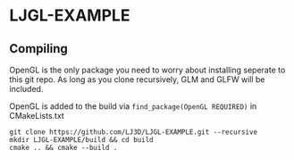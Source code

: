# LJGL-EXAMPLE
## Compiling
OpenGL is the only package you need to worry about installing seperate to this git repo. As long as you clone recursively, GLM and GLFW will be included.


OpenGL is added to the build via `find_package(OpenGL REQUIRED)` in CMakeLists.txt
```
git clone https://github.com/LJ3D/LJGL-EXAMPLE.git --recursive
mkdir LJGL-EXAMPLE/build && cd build
cmake .. && cmake --build .
```
